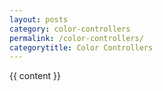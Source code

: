 ```yaml
---
layout: posts
category: color-controllers
permalink: /color-controllers/
categorytitle: Color Controllers
---
```


{{ content }}